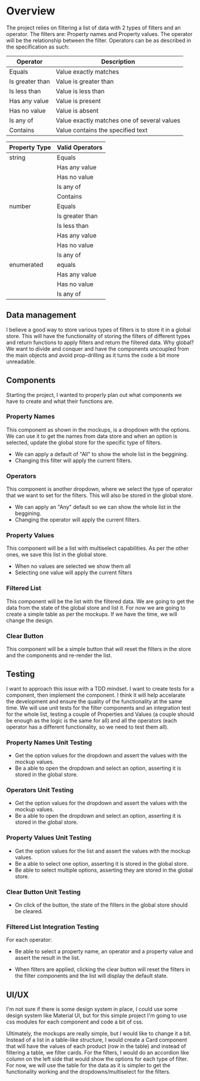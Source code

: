 # Overview

The project relies on filtering a list of data with 2 types of filters and an operator. The filters are: Property names and Property values. The operator will be the relationship between the filter. Operators can be as described in the specification as such:

| Operator        | Description                                 |
| --------------- | ------------------------------------------- |
| Equals          | Value exactly matches                       |
| Is greater than | Value is greater than                       |
| Is less than    | Value is less than                          |
| Has any value   | Value is present                            |
| Has no value    | Value is absent                             |
| Is any of       | Value exactly matches one of several values |
| Contains        | Value contains the specified text           |

| Property Type | Valid Operators |
| ------------- | --------------- |
| string        | Equals          |
|               | Has any value   |
|               | Has no value    |
|               | Is any of       |
|               | Contains        |
| number        | Equals          |
|               | Is greater than |
|               | Is less than    |
|               | Has any value   |
|               | Has no value    |
|               | Is any of       |
| enumerated    | equals          |
|               | Has any value   |
|               | Has no value    |
|               | Is any of       |

## Data management

I believe a good way to store various types of filters is to store it in a global store. This will have the functionality of storing the filters of different types and return functions to apply filters and return the filtered data. Why global? We want to divide and conquer and have the components uncoupled from the main objects and avoid prop-drilling as it turns the code a bit more unreadable.

## Components

Starting the project, I wanted to properly plan out what components we have to create and what their functions are.

### Property Names

This component as shown in the mockups, is a dropdown with the options. We can use it to get the names from data store and when an option is selected, update the global store for the specific type of filters.

- We can apply a default of "All" to show the whole list in the beggining.
- Changing this filter will apply the current filters.

### Operators

This component is another dropdown, where we select the type of operator that we want to set for the filters. This will also be stored in the global store.

- We can apply an "Any" default so we can show the whole list in the beggining.
- Changing the operator will apply the current filters.

### Property Values

This component will be a list with multiselect capabilities. As per the other ones, we save this list in the global store.

- When no values are selected we show them all
- Selecting one value will apply the current filters

### Filtered List

This component will be the list with the filtered data. We are going to get the data from the state of the global store and list it. For now we are going to create a simple table as per the mockups. If we have the time, we will change the design.

### Clear Button

This component will be a simple button that will reset the filters in the store and the components and re-render the list.

## Testing

I want to approach this issue with a TDD mindset. I want to create tests for a component, then implement the component. I think it will help accelarate the development and ensure the quality of the functionality at the same time.
We will use unit tests for the filter components and an integration test for the whole list, testing a couple of Properties and Values (a couple should be enough as the logic is the same for all) and all the operators (each operator has a different functionality, so we need to test them all).

### Property Names Unit Testing

- Get the option values for the dropdown and assert the values with the mockup values.
- Be a able to open the dropdown and select an option, asserting it is stored in the global store.

### Operators Unit Testing

- Get the option values for the dropdown and assert the values with the mockup values.
- Be a able to open the dropdown and select an option, asserting it is stored in the global store.

### Property Values Unit Testing

- Get the option values for the list and assert the values with the mockup values.
- Be a able to select one option, asserting it is stored in the global store.
- Be able to select multiple options, asserting they are stored in the global store.

### Clear Button Unit Testing

- On click of the button, the state of the filters in the global store should be cleared.

### Filtered List Integration Testing

For each operator:

- Be able to select a property name, an operator and a property value and assert the result in the list.

- When filters are applied, clicking the clear button will reset the filters in the filter components and the list will display the default state.

## UI/UX

I'm not sure if there is some design system in place, I could use some design system like Material UI, but for this simple project I'm going to use css modules for each component and code a bit of css.

Ultimately, the mockups are really simple, but I would like to change it a bit. Instead of a list in a table-like structure, I would create a Card component that will have the values of each product (row in the table) and instead of filtering a table, we filter cards. For the filters, I would do an accordion like column on the left side that would show the options for each type of filter. For now, we will use the table for the data as it is simpler to get the functionality working and the dropdowns/multiselect for the filters.
